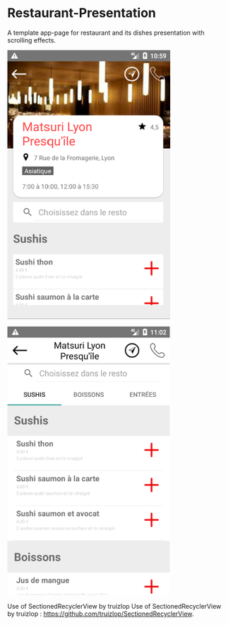 # Restaurant-Presentation

A template app-page for restaurant and its dishes presentation with scrolling effects.


![Alt text](/Img/img1.png?raw=true "First Picture")


![Alt text](/Img/img2.png?raw=true "Second Picture")


Use of SectionedRecyclerView by truizlop Use of SectionedRecyclerView by truizlop : https://github.com/truizlop/SectionedRecyclerView.
